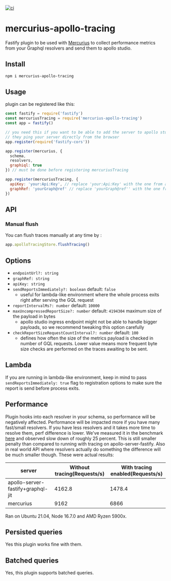 [![ci](https://github.com/nearform/mercurius-apollo-tracing/actions/workflows/ci.yml/badge.svg)](https://github.com/nearform/mercurius-apollo-tracing/actions/workflows/ci.yml)

# mercurius-apollo-tracing

Fastify plugin to be used with [Mercurius](https://mercurius.dev) to collect performance metrics from your Graphql resolvers and send them to apollo studio.

## Install

```sh
npm i mercurius-apollo-tracing
```

## Usage

plugin can be registered like this:

```js
const fastify = require('fastify')
const mercuriusTracing = require('mercurius-apollo-tracing')
const app = fastify()

// you need this if you want to be able to add the server to apollo studio
// they ping your server directly from the browser
app.register(require('fastify-cors'))

app.register(mercurius, {
  schema,
  resolvers,
  graphiql: true
}) // must be done before registering mercuriusTracing

app.register(mercuriusTracing, {
  apiKey: 'your:Api:Key', // replace 'your:Api:Key' with the one from apollo studio
  graphRef: 'yourGraph@ref' // replace 'yourGraph@ref'' with the one from apollo studio
})
```

## API

### Manual flush

You can flush traces manually at any time by :

```js
app.apolloTracingStore.flushTracing()
```

## Options

- `endpointUrl?: string`
- `graphRef: string`
- `apiKey: string`
- `sendReportsImmediately?: boolean` default: `false`
  - useful for lambda-like environment where the whole process exits right after serving the GQL request
- `reportIntervalMs?: number` default: `10000`
- `maxUncompressedReportSize?: number` default: `4194304` maximum size of the payload in bytes
  - apollo studio ingress endpoint might not be able to handle bigger payloads, so we recommend tweaking this option carefully
- `checkReportSizeRequestCountInterval?: number` default: `100`
  - defines how often the size of the metrics payload is checked in number of GQL requests. Lower value means more frequent byte size checks are performed on the traces awaiting to be sent.

## Lambda

If you are running in lambda-like environment, keep in mind to pass `sendReportsImmediately: true` flag to registration options to make sure the report is send before process exits.

## Performance

Plugin hooks into each resolver in your schema, so performance will be negatively affected. Performance will be impacted more if you have many fast/small resolvers. If you have less resolvers and it takes more time to resolve them, perf difference is lower.
We've measured it in the benchmark [here](https://github.com/benawad/node-graphql-benchmarks/blob/4cc68bcf3134056da0ca0ae6af4ef860e948d887/benchmarks/mercurius+graphql-jit.js) and observed slow down of roughly 25 percent. This is still smaller penalty than compared to running with tracing on apollo-server-fastify.
Also in real world API where resolvers actually do something the difference will be much smaller though. These were actual results:

| server                            | Without tracing(Requests/s) | With tracing enabled(Requests/s) |
| --------------------------------- | --------------------------- | -------------------------------- |
| apollo-server-fastify+graphql-jit | 4162.8                      | 1478.4                           |
| mercurius                         | 9162                        | 6866                             |

Ran on Ubuntu 21.04, Node 16.7.0 and AMD Ryzen 5900x.

## Persisted queries

Yes this plugin works fine with them.

## Batched queries

Yes, this plugin supports batched queries.
